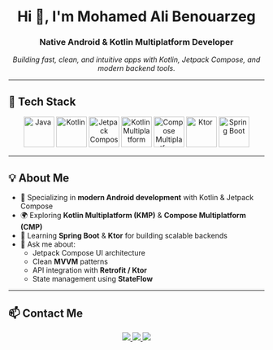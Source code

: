 <h1 align="center">Hi 👋, I'm Mohamed Ali Benouarzeg</h1>
<h3 align="center">Native Android & Kotlin Multiplatform Developer</h3>

<p align="center"><em>Building fast, clean, and intuitive apps with Kotlin, Jetpack Compose, and modern backend tools.</em></p>

---

## 🧰 Tech Stack

<p align="center">
  <!-- Java -->
  <img src="https://upload.wikimedia.org/wikipedia/fr/2/2e/Java_Logo.svg" alt="Java" width="60" />
  
  <!-- Kotlin -->
  <img src="https://upload.wikimedia.org/wikipedia/commons/7/74/Kotlin_Icon.png" alt="Kotlin" width="60" />
  
  <!-- Jetpack Compose -->
  <img src="https://developer.android.com/images/jetpack/compose/compose-logo.png" alt="Jetpack Compose" width="60" />
  
  <!-- Kotlin Multiplatform (KMP) -->
  <img src="https://kotlinlang.org/assets/images/twitter-card/kotlin-mpp.png" alt="Kotlin Multiplatform" width="60" />
  
  <!-- Compose Multiplatform (CMP) -->
  <img src="https://github.com/JetBrains/compose-multiplatform/raw/master/artwork/compose-multiplatform.png" alt="Compose Multiplatform" width="60" />
  
  <!-- Ktor -->
  <img src="https://avatars.githubusercontent.com/u/28214161?s=200&v=4" alt="Ktor" width="60" />
  
  <!-- Spring Boot -->
  <img src="https://spring.io/images/projects/spring-boot-7f2e24fb962501672cc91ccd285ed2ba.svg" alt="Spring Boot" width="60" />
</p>

---

## 💡 About Me

- 📱 Specializing in **modern Android development** with Kotlin & Jetpack Compose  
- 🌍 Exploring **Kotlin Multiplatform (KMP)** & **Compose Multiplatform (CMP)**  
- 🧠 Learning **Spring Boot** & **Ktor** for building scalable backends  
- 💬 Ask me about:
  - Jetpack Compose UI architecture  
  - Clean **MVVM** patterns  
  - API integration with **Retrofit / Ktor**  
  - State management using **StateFlow**  

---

## 📫 Contact Me

<p align="center">
  <a href="mailto:mohamedbenouarzeg1@gmail.com">
    <img src="https://img.shields.io/badge/Email-D14836?style=for-the-badge&logo=gmail&logoColor=white" />
  </a>
  <a href="https://www.linkedin.com/in/mohamed-ali-benouarzeg-3b55582b2/">
    <img src="https://img.shields.io/badge/LinkedIn-0A66C2?style=for-the-badge&logo=linkedin&logoColor=white" />
  </a>
  <a href="https://instagram.com/mhx.kt">
    <img src="https://img.shields.io/badge/Instagram-E4405F?style=for-the-badge&logo=instagram&logoColor=white" />
  </a>
</p>
